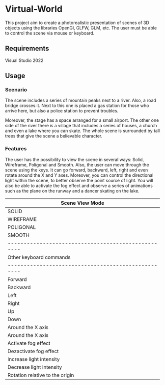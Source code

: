# Virtual-World
This project aim to create a photorealistic presentation of scenes of 3D objects using the libraries OpenGl, GLFW, GLM, etc. The user must be able to control the scene via mouse or keyboard.

## Requirements
Visual Studio 2022

## Usage

### Scenario
The scene includes a series of mountain peaks next to a river. Also, a road bridge crosses it. Next to this one is placed a gas station for those who arrive here, but also a police station to prevent troubles. 

Moreover, the stage has a space arranged for a small airport. The other one side of the river there is a village that includes a series of houses, a church and even a lake where you can skate. The whole scene is surrounded by tall trees that give the scene a believable character.

### Features
The user has the possibility to view the scene in several ways: Solid, Wireframe, Poligonal and Smooth.
Also, the user can move through the scene using the keys. It can go forward, backward, left, right and even rotate around the X and Y axes. Moreover, you can control the directional light within the scene, to better observe the point source of light. You will also be able to activate the fog effect and observe a series of animations such as the plane on the runway and a dancer skating on the lake.

| Scene View Mode                                     |
| --------------------------------------------------- |
| SOLID                           |  Key 1            |
| WIREFRAME                       |  Key 2            |
| POLIGONAL                       |  Key 3            |
| SMOOTH                          |  Key 4            |
| --------------------------------------------------- |
| Other keyboard commands                             |
| --------------------------------------------------- |
| Forward                         | Key W             |
| Backward                        | Key S             |
| Left                            | Key A             |   
| Right                           | Key D             |
| Up                              | Key UP            |
| Down                            | Key DOWN          |
| Around the X axis               | Key X / Key C     |  
| Around the X axis               | Key Y / Key U     |
| Activate fog effect             | Key F             |
| Dezactivate fog effect          | Key G             |
| Increase light intensity        | Key N             |
| Decrease light intensity        | Key M             |
| Rotation relative to the origin | Key Q / Key E     |


